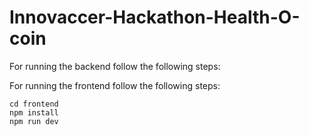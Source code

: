 # Innovaccer-Hackathon-Health-O-coin

For running the backend follow the following steps:


For running the frontend follow the following steps:

```
cd frontend
npm install
npm run dev
```

